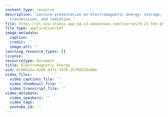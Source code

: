```yaml
---
content_type: resource
description: 'Lecture presentation on electromagnetic energy: storage, conversion,
  transmission, and radiation.'
file: https://ol-ocw-studio-app-qa.s3.amazonaws.com/courses/8-21-the-physics-of-energy-fall-2009/8c884a2ad2dbd3fe7d7625798d74ad8e_MIT8_21s09_lec05.pdf
file_type: application/pdf
image_metadata:
  caption: ''
  credit: ''
  image-alt: ''
learning_resource_types: []
license: ''
resourcetype: Document
title: Electromagnetic Energy
uid: 8c884a2a-d2db-d3fe-7d76-25798d74ad8e
video_files:
  video_captions_file: ''
  video_thumbnail_file: ''
  video_transcript_file: ''
video_metadata:
  video_speakers: ''
  video_tags: ''
  youtube_id: ''
---
```

